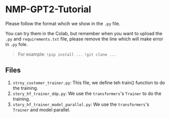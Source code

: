 # NMP-GPT2-Tutorial



Please follow the format whcih we show in the `.py` file.


You can try them in the Colab, but remember when you want to upload the `.py` and `requirements.txt` file, please remove the line which will make error in `.py` fole.
> For example:
> `!pip install ...`
> `!git clone ...`

## Files

1. `stroy_customer_trainer.py`: This file, we define teh train() function to do the training.
2. `story_hf_trainer_ddp.py`:  We use the `transformers`'s `Trainer` to do the training.
3. `story_hf_trainer_model_parallel.py`: We use the `transformers`'s `Trainer` and model parallel.
